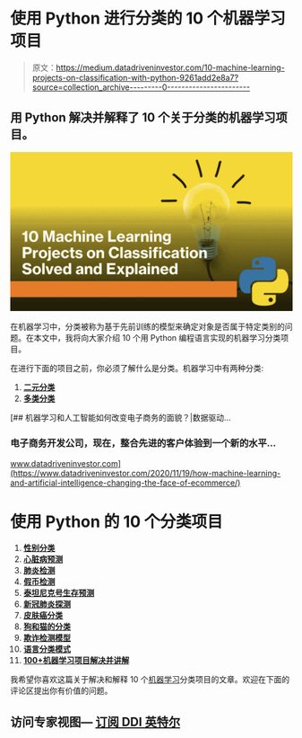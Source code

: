 # 使用 Python 进行分类的 10 个机器学习项目

> 原文：<https://medium.datadriveninvestor.com/10-machine-learning-projects-on-classification-with-python-9261add2e8a7?source=collection_archive---------0----------------------->

## 用 Python 解决并解释了 10 个关于分类的机器学习项目。

![](img/f4b3b6d968fc4e90045b2833bdd0b151.png)

在机器学习中，分类被称为基于先前训练的模型来确定对象是否属于特定类别的问题。在本文中，我将向大家介绍 10 个用 Python 编程语言实现的机器学习分类项目。

在进行下面的项目之前，你必须了解什么是分类。机器学习中有两种分类:

1.  [**二元分类**](https://thecleverprogrammer.com/2020/07/20/binary-classification-model/)
2.  [**多类分类**](https://thecleverprogrammer.com/2020/07/21/multiclass-classification/)

[](https://www.datadriveninvestor.com/2020/11/19/how-machine-learning-and-artificial-intelligence-changing-the-face-of-ecommerce/) [## 机器学习和人工智能如何改变电子商务的面貌？|数据驱动…

### 电子商务开发公司，现在，整合先进的客户体验到一个新的水平…

www.datadriveninvestor.com](https://www.datadriveninvestor.com/2020/11/19/how-machine-learning-and-artificial-intelligence-changing-the-face-of-ecommerce/) 

# 使用 Python 的 10 个分类项目

1.  [**性别分类**](https://thecleverprogrammer.com/2020/11/25/gender-classification-with-python/)
2.  [**心脏病预测**](https://thecleverprogrammer.com/2020/11/10/heart-disease-prediction-using-machine-learning/)
3.  [**肺炎检测**](https://thecleverprogrammer.com/2020/11/22/pneumonia-detection-with-python/)
4.  [**假币检测**](https://thecleverprogrammer.com/2020/09/29/fake-currency-detection-with-machine-learning/)
5.  [**泰坦尼克号生存预测**](https://thecleverprogrammer.com/2020/08/25/titanic-survival-with-machine-learning/)
6.  [**新冠肺炎探测**](https://thecleverprogrammer.com/2020/07/09/covid-19-detection/)
7.  [**皮肤癌分类**](https://thecleverprogrammer.com/2020/06/29/skin-cancer-classification-with-machine-learning/)
8.  [**狗和猫的分类**](https://thecleverprogrammer.com/2020/06/16/dog-and-cat-classification-using-convolutional-neural-networks-cnn/)
9.  [**欺诈检测模型**](https://thecleverprogrammer.com/2020/08/04/fraud-detection-with-machine-learning/)
10.  [**语言分类模式**](https://thecleverprogrammer.com/2020/10/08/language-classification-with-python/)
11.  [**100+机器学习项目解决并讲解**](https://thecleverprogrammer.com/2020/11/15/machine-learning-projects/)

我希望你喜欢这篇关于解决和解释 10 个[机器学习](https://amankharwal.medium.com/)分类项目的文章。欢迎在下面的评论区提出你有价值的问题。

## 访问专家视图— [订阅 DDI 英特尔](https://datadriveninvestor.com/ddi-intel)
